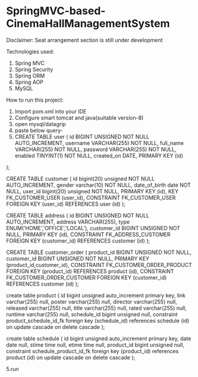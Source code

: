# SpringMVC-based-CinemaHallManagementSystem
Disclaimer: Seat arrangement section is still under development

Technologies used:
1. Spring MVC
2. Spring Security
3. Spring ORM
4. Spring AOP
5. MySQL

How to run this project:
1. Import pom.xml into your IDE
2. Configure smart tomcat and java(suitable version-8)
3. open mysql/datagrip
4. paste below query-
5. 
   CREATE TABLE user (
  id BIGINT UNSIGNED NOT NULL AUTO_INCREMENT,
  username VARCHAR(255) NOT NULL,
  full_name VARCHAR(255) NOT NULL,
  password VARCHAR(255) NOT NULL,
  enabled TINYINT(1) NOT NULL,
  created_on DATE,
  PRIMARY KEY (id)

);

CREATE TABLE customer (
  id bigint(20) unsigned NOT NULL AUTO_INCREMENT,
  gender varchar(10) NOT NULL,
  date_of_birth date NOT NULL,
  user_id bigint(20) unsigned NOT NULL,
  PRIMARY KEY (id),
  KEY FK_CUSTOMER_USER (user_id),
  CONSTRAINT FK_CUSTOMER_USER FOREIGN KEY (user_id) REFERENCES user (id)
);

CREATE TABLE address (
  id BIGINT UNSIGNED NOT NULL AUTO_INCREMENT,
  address VARCHAR(255),
  type ENUM('HOME','OFFICE','LOCAL'),
  customer_id BIGINT UNSIGNED NOT NULL,
  PRIMARY KEY (id),
  CONSTRAINT FK_ADDRESS_CUSTOMER FOREIGN KEY (customer_id) REFERENCES customer (id)
);


CREATE TABLE customer_order (
  product_id BIGINT UNSIGNED NOT NULL,
  customer_id BIGINT UNSIGNED NOT NULL,
  PRIMARY KEY (product_id,customer_id),
  CONSTRAINT FK_CUSTOMER_ORDER_PRODUCT FOREIGN KEY (product_id) REFERENCES product (id),
  CONSTRAINT FK_CUSTOMER_ORDER_CUSTOMER FOREIGN KEY (customer_id) REFERENCES customer (id)
);

create table product
(
    id          bigint unsigned auto_increment
        primary key,
    link        varchar(255)    null,
    poster      varchar(255)    null,
    director    varchar(255)    null,
    released    varchar(255)    null,
    title       varchar(255)    null,
    rated       varchar(255)    null,
    runtime     varchar(255)    null,
    schedule_id bigint unsigned null,
    constraint product_schedule_id_fk
        foreign key (schedule_id) references schedule (id)
            on update cascade on delete cascade
);

create table schedule
(
    id         bigint unsigned auto_increment
        primary key,
    date       date            null,
    stime      time            null,
    etime      time            null,
    product_id bigint unsigned null,
    constraint schedule_product_id_fk
        foreign key (product_id) references product (id)
            on update cascade on delete cascade
);

5.run 
